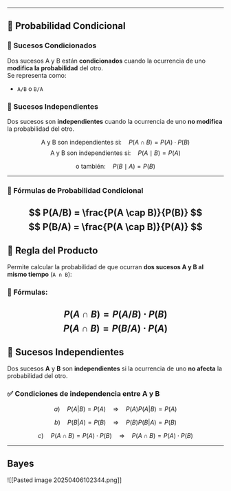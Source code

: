 -- -
## 🎲 Probabilidad Condicional

### 📌 Sucesos Condicionados

Dos sucesos A y B están **condicionados** cuando la ocurrencia de uno **modifica la probabilidad** del otro.  
Se representa como:

- `A/B` o `B/A`
    

### 📌 Sucesos Independientes

Dos sucesos son **independientes** cuando la ocurrencia de uno **no modifica** la probabilidad del otro.

$$
\text{A y B son independientes si:} \quad P(A \cap B) = P(A) \cdot P(B)
$$
$$
\text{A y B son independientes si:} \quad P(A \mid B) = P(A)
$$

$$
\text{o también:} \quad P(B \mid A) = P(B)
$$


---
### 📐 Fórmulas de Probabilidad Condicional
$$
P(A/B) = \frac{P(A \cap B)}{P(B)} 
$$
$$
P(B/A) = \frac{P(A \cap B)}{P(A)} 
$$
---
## 🔗 Regla del Producto

Permite calcular la probabilidad de que ocurran **dos sucesos A y B al mismo tiempo** (`A ∩ B`):

### 📐 Fórmulas:
$$
P(A \cap B) = P(A/B) \cdot P(B) 
$$
$$
P(A \cap B) = P(B/A) \cdot P(A) 
$$
---
## 🔄 Sucesos Independientes

Dos sucesos **A** y **B** son **independientes** si la ocurrencia de uno **no afecta** la probabilidad del otro.

### ✅ Condiciones de independencia entre A y B

$$
a)\quad P(A|B) = P(A) \quad \Rightarrow \quad P(A)P(A|B) = P(A)
$$

$$
b)\quad P(B|A) = P(B) \quad \Rightarrow \quad P(B)P(B|A) = P(B)
$$

$$
c)\quad P(A \cap B) = P(A) \cdot P(B) \quad \Rightarrow \quad P(A \cap B) = P(A) \cdot P(B)
$$


---
## **Bayes**
![[Pasted image 20250406102344.png]]


